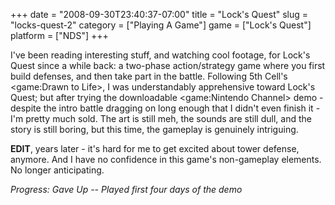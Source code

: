 +++
date = "2008-09-30T23:40:37-07:00"
title = "Lock's Quest"
slug = "locks-quest-2"
category = ["Playing A Game"]
game = ["Lock's Quest"]
platform = ["NDS"]
+++

I've been reading interesting stuff, and watching cool footage, for Lock's Quest since a while back: a two-phase action/strategy game where you first build defenses, and then take part in the battle.  Following 5th Cell's <game:Drawn to Life>, I was understandably apprehensive toward Lock's Quest; but after trying the downloadable <game:Nintendo Channel> demo - despite the intro battle dragging on long enough that I didn't even finish it - I'm pretty much sold.  The art is still meh, the sounds are still dull, and the story is still boring, but this time, the gameplay is genuinely intriguing.

<b>EDIT</b>, years later - it's hard for me to get excited about tower defense, anymore.  And I have no confidence in this game's non-gameplay elements.  No longer anticipating.

<i>Progress: Gave Up -- Played first four days of the demo</i>